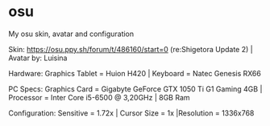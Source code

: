 # osu
My osu skin, avatar and configuration

Skin: https://osu.ppy.sh/forum/t/486160/start=0 (re:Shigetora Update 2) |
Avatar by: Luisina

Hardware:
Graphics Tablet = Huion H420 |
Keyboard = Natec Genesis RX66

PC Specs:
Graphics Card = Gigabyte GeForce GTX 1050 Ti G1 Gaming 4GB | 
Processor = Inter Core i5-6500 @ 3,20GHz | 8GB Ram


Configuration: 
Sensitive = 1.72x |
Cursor Size = 1x
|Resolution = 1336x768
